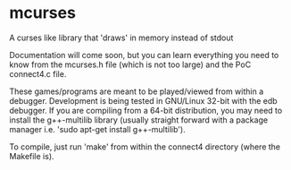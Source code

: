 # mcurses
A curses like library that 'draws' in memory instead of stdout

Documentation will come soon, but you can learn everything you need to know from the mcurses.h file (which is not too large) and the PoC connect4.c file.

These games/programs are meant to be played/viewed from within a debugger. Development is being tested in GNU/Linux 32-bit with the edb debugger. If you are compiling from a 64-bit distribution, you may need to install the g++-multilib library (usually straight forward with a package manager i.e. 'sudo apt-get install g++-multilib').

To compile, just run 'make' from within the connect4 directory (where the Makefile is).
